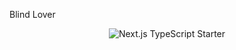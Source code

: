 Blind Lover
<p align="center">
  <img src="/blindlover_text.png" alt="Next.js TypeScript Starter">
</p>